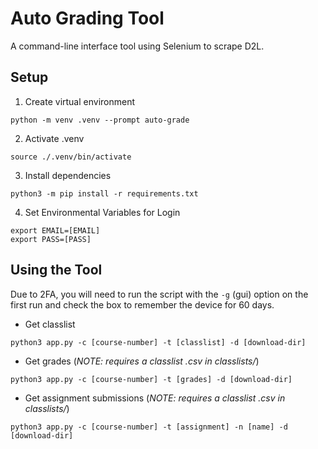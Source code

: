 # Auto Grading Tool
A command-line interface tool using Selenium to scrape D2L.

## Setup
1. Create virtual environment
  ```
  python -m venv .venv --prompt auto-grade
  ```
2. Activate .venv
  ```
  source ./.venv/bin/activate
  ```
3. Install dependencies
  ```
  python3 -m pip install -r requirements.txt
  ```
4. Set Environmental Variables for Login
  ```
  export EMAIL=[EMAIL]
  export PASS=[PASS]
  ```

## Using the Tool
Due to 2FA, you will need to run the script with the `-g` (gui) option on the first run and check the box to remember the device for 60 days.

- Get classlist
```
python3 app.py -c [course-number] -t [classlist] -d [download-dir] 
```

- Get grades (*NOTE: requires a classlist .csv in classlists/*)
```
python3 app.py -c [course-number] -t [grades] -d [download-dir] 
```

- Get assignment submissions (*NOTE: requires a classlist .csv in classlists/*)
```
python3 app.py -c [course-number] -t [assignment] -n [name] -d [download-dir] 
```
